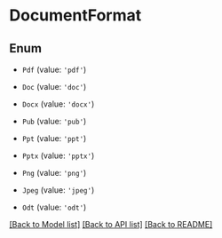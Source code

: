 # DocumentFormat


## Enum

* `Pdf` (value: `'pdf'`)

* `Doc` (value: `'doc'`)

* `Docx` (value: `'docx'`)

* `Pub` (value: `'pub'`)

* `Ppt` (value: `'ppt'`)

* `Pptx` (value: `'pptx'`)

* `Png` (value: `'png'`)

* `Jpeg` (value: `'jpeg'`)

* `Odt` (value: `'odt'`)

[[Back to Model list]](../README.md#documentation-for-models) [[Back to API list]](../README.md#documentation-for-api-endpoints) [[Back to README]](../README.md)
